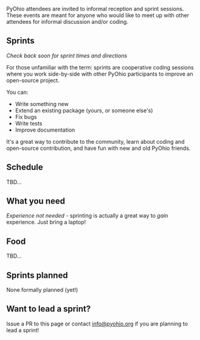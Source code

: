 PyOhio attendees are invited to informal reception and sprint sessions. These events are meant for anyone who would like to meet up with other attendees for informal discussion and/or coding.

## Sprints

*Check back soon for sprint times and directions*

For those unfamiliar with the term: sprints are cooperative coding sessions where you work side-by-side with other PyOhio participants to improve an open-source project.

You can:

- Write something new
- Extend an existing package (yours, or someone else's)
- Fix bugs
- Write tests
- Improve documentation

It's a great way to contribute to the community, learn about coding and open-source contribution, and have fun with new and old PyOhio friends.

## Schedule

TBD...

## What you need

*Experience not needed* - sprinting is actually a great way to <em>gain</em> experience. Just bring a laptop!

## Food

TBD...

## Sprints planned

<p>None formally planned (yet!)</p>

## Want to lead a sprint?

Issue a PR to this page or contact info@pyohio.org if you are planning to lead a sprint!
